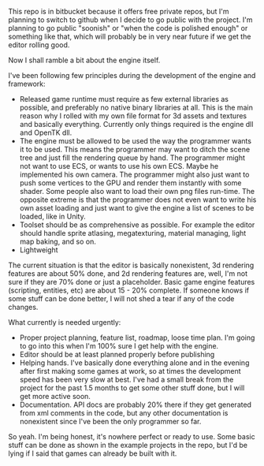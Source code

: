 This repo is in bitbucket because it offers free private repos, but I'm planning to switch to github when I decide to go public with the project. I'm planning to go public "soonish" or "when the code is polished enough" or something like that, which will probably be in very near future if we get the editor rolling good.

Now I shall ramble a bit about the engine itself.

I've been following few principles during the development of the engine and framework:

* Released game runtime must require as few external libraries as possible, and preferably no native binary libraries at all. This is the main reason why I rolled with my own file format for 3d assets and textures and basically everything. Currently only things required is the engine dll and OpenTK dll.
* The engine must be allowed to be used the way the programmer wants it to be used. This means the programmer may want to ditch the scene tree and just fill the rendering queue by hand. The programmer might not want to use ECS, or wants to use his own ECS. Maybe he implemented his own camera. The programmer might also just want to push some vertices to the GPU and render them instantly with some shader. Some people also want to load their own png files run-time. The opposite extreme is that the programmer does not even want to write his own asset loading and just want to give the engine a list of scenes to be loaded, like in Unity.
* Toolset should be as comprehensive as possible. For example the editor should handle sprite atlasing, megatexturing, material managing, light map baking, and so on.
* Lightweight

The current situation is that the editor is basically nonexistent, 3d rendering features are about 50% done, and 2d rendering features are, well, I'm not sure if they are 70% done or just a placeholder. Basic game engine features (scripting, entities, etc) are about 15 - 20% complete. If someone knows if some stuff can be done better, I will not shed a tear if any of the code changes. 

What currently is needed urgently:
* Proper project planning, feature list, roadmap, loose time plan. I'm going to go into this when I'm 100% sure I get help with the engine.
* Editor should be at least planned properly before publishing
* Helping hands. I've basically done everything alone and in the evening after first making some games at work, so at times the development speed has been very slow at best. I've had a small break from the project for the past 1.5 months to get some other stuff done, but I will get more active soon.
* Documentation. API docs are probably 20% there if they get generated from xml comments in the code, but any other documentation is nonexistent since I've been the only programmer so far.

So yeah. I'm being honest, it's nowhere perfect or ready to use. Some basic stuff can be done as shown in the example projects in the repo, but I'd be lying if I said that games can already be built with it.